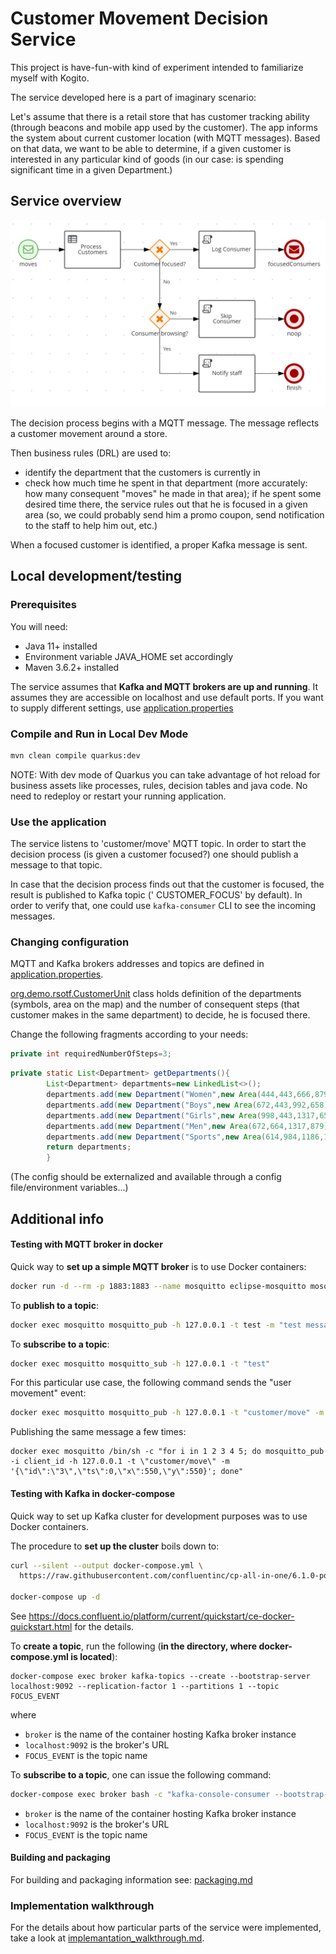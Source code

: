 # Customer Movement Decision Service

This project is have-fun-with kind of experiment intended to familiarize myself with Kogito.

The service developed here is a part of imaginary scenario:

Let's assume that there is a retail store that has customer tracking ability (through beacons and mobile app used by the
customer). The app informs the system about current customer location (with MQTT messages). Based on that data, we want
to be able to determine, if a given customer is interested in any particular kind of goods
(in our case: is spending significant time in a given Department.)

## Service overview

![](./doc/process_overview.png)

The decision process begins with a MQTT message. The message reflects a customer movement around a store.

Then business rules (DRL) are used to:

* identify the department that the customers is currently in
* check how much time he spent in that department (more accurately: how many consequent "moves" he made in that area);
  if he spent some desired time there, the service rules out that he is focused in a given area
  (so, we could probably send him a promo coupon, send notification to the staff to help him out, etc.)

When a focused customer is identified, a proper Kafka message is sent.






## Local development/testing

### Prerequisites

You will need:

- Java 11+ installed
- Environment variable JAVA_HOME set accordingly
- Maven 3.6.2+ installed

The service assumes that **Kafka and MQTT brokers are up and running**. It assumes they are accessible on localhost and
use default ports. If you want to supply different settings,
use [application.properties](./src/main/resources/application.properties)

### Compile and Run in Local Dev Mode

```sh
mvn clean compile quarkus:dev
```

NOTE: With dev mode of Quarkus you can take advantage of hot reload for business assets like processes, rules, decision
tables and java code. No need to redeploy or restart your running application.

### Use the application

The service listens to 'customer/move' MQTT topic. In order to start the decision process (is given a customer focused?)
one should publish a message to that topic.

In case that the decision process finds out that the customer is focused, the result is published to Kafka topic ('
CUSTOMER_FOCUS' by default). In order to verify that, one could use `kafka-consumer` CLI to see the incoming messages.


### Changing configuration

MQTT and Kafka brokers addresses and topics are defined in [application.properties](./src/main/resources/application.properties).

[org.demo.rsotf.CustomerUnit](./src/main/java/org/demo/rsotf/CustomerUnit.java) class holds definition of the
departments (symbols, area on the map) and the number of consequent steps (that customer makes in the same department)
to decide, he is focused there.

Change the following fragments according to your needs:

```java
private int requiredNumberOfSteps=3;
```

```java
private static List<Department> getDepartments(){
        List<Department> departments=new LinkedList<>();
        departments.add(new Department("Women",new Area(444,443,666,879),""));
        departments.add(new Department("Boys",new Area(672,443,992,658),""));
        departments.add(new Department("Girls",new Area(998,443,1317,658),""));
        departments.add(new Department("Men",new Area(672,664,1317,879),""));
        departments.add(new Department("Sports",new Area(614,984,1186,1292),""));
        return departments;
        }
```

(The config should be externalized and available through a config file/environment variables...)

## Additional info

#### Testing with MQTT broker in docker

Quick way to **set up a simple MQTT broker** is to use Docker containers:

```sh
docker run -d --rm -p 1883:1883 --name mosquitto eclipse-mosquitto mosquitto -c /mosquitto-no-auth.conf
```

To **publish to a topic**:

```sh
docker exec mosquitto mosquitto_pub -h 127.0.0.1 -t test -m "test message"
```

To **subscribe to a topic**:

```sh
docker exec mosquitto mosquitto_sub -h 127.0.0.1 -t "test"
```

For this particular use case, the following command sends the "user movement" event:

```sh
docker exec mosquitto mosquitto_pub -h 127.0.0.1 -t "customer/move" -m '{"id":"3","ts":0,"x":550,"y":550}}'
```

Publishing the same message a few times:

```shell
docker exec mosquitto /bin/sh -c "for i in 1 2 3 4 5; do mosquitto_pub -i client_id -h 127.0.0.1 -t \"customer/move\" -m '{\"id\":\"3\",\"ts\":0,\"x\":550,\"y\":550}'; done"
```

#### Testing with Kafka in docker-compose

Quick way to set up Kafka cluster for development purposes was to use Docker containers.

The procedure to **set up the cluster** boils down to:

```sh
curl --silent --output docker-compose.yml \
  https://raw.githubusercontent.com/confluentinc/cp-all-in-one/6.1.0-post/cp-all-in-one/docker-compose.yml

docker-compose up -d
```

See https://docs.confluent.io/platform/current/quickstart/ce-docker-quickstart.html for the details.

To **create a topic**, run the following (**in the directory, where docker-compose.yml is located**):

```
docker-compose exec broker kafka-topics --create --bootstrap-server localhost:9092 --replication-factor 1 --partitions 1 --topic FOCUS_EVENT
```

where

* `broker` is the name of the container hosting Kafka broker instance
* `localhost:9092` is the broker's URL
* `FOCUS_EVENT` is the topic name

To **subscribe to a topic**, one can issue the following command:

```sh
docker-compose exec broker bash -c "kafka-console-consumer --bootstrap-server localhost:9092 --topic FOCUS_EVENT"
```

* `broker` is the name of the container hosting Kafka broker instance
* `localhost:9092` is the broker's URL
* `FOCUS_EVENT` is the topic name

#### Building and packaging

For building and packaging information see: [packaging.md](./packaging.md)

### Implementation walkthrough

For the details about how particular parts of the service were implemented, take a look
at [implemantation_walkthrough.md](./implemantation_walkthrough.md).